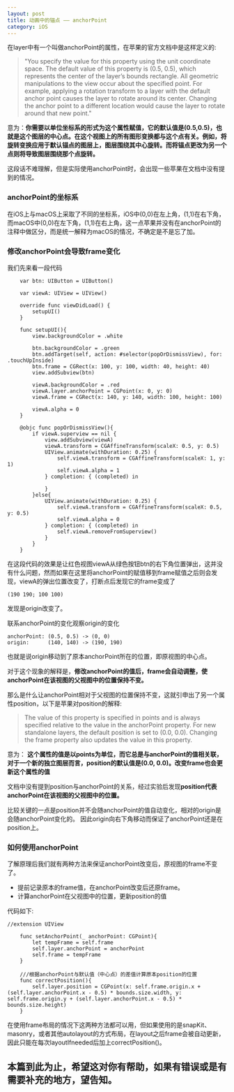 ```yaml
---
layout: post
title: 动画中的锚点 —— anchorPoint
category: iOS
---
```


在layer中有一个叫做anchorPoint的属性，在苹果的官方文档中是这样定义的:
> "You specify the value for this property using the unit coordinate space. The default value of this property is (0.5, 0.5), which represents the center of the layer’s bounds rectangle. All geometric manipulations to the view occur about the specified point. For example, applying a rotation transform to a layer with the default anchor point causes the layer to rotate around its center. Changing the anchor point to a different location would cause the layer to rotate around that new point."

意为：**你需要以单位坐标系的形式为这个属性赋值，它的默认值是(0.5,0.5)，也就是这个图层的中心点。在这个视图上的所有图形变换都与这个点有关。例如，将旋转变换应用于默认锚点的图层上，图层围绕其中心旋转。而将锚点更改为另一个点则将导致图层围绕那个点旋转。**

这段话不难理解，但是实际使用anchorPoint时，会出现一些苹果在文档中没有提到的情况。

### anchorPoint的坐标系

在iOS上与macOS上采取了不同的坐标系，iOS中(0,0)在左上角，(1,1)在右下角，而macOS中(0,0)在左下角，(1,1)在右上角，这一点苹果并没有在anchorPoint的注释中做区分，而是统一解释为macOS的情况，不确定是不是忘了加。

### 修改anchorPoint会导致frame变化

我们先来看一段代码

```
    var btn: UIButton = UIButton()
    
    var viewA: UIView = UIView()
    
    override func viewDidLoad() {
        setupUI()
    }
    
    func setupUI(){
        view.backgroundColor = .white
        
        btn.backgroundColor = .green
        btn.addTarget(self, action: #selector(popOrDismissView), for: .touchUpInside)
        btn.frame = CGRect(x: 100, y: 100, width: 40, height: 40)
        view.addSubview(btn)
        
        viewA.backgroundColor = .red
        viewA.layer.anchorPoint = CGPoint(x: 0, y: 0)
        viewA.frame = CGRect(x: 140, y: 140, width: 100, height: 100)

        viewA.alpha = 0
    }
    
    @objc func popOrDismissView(){
        if viewA.superview == nil {
            view.addSubview(viewA)
            viewA.transform = CGAffineTransform(scaleX: 0.5, y: 0.5)
            UIView.animate(withDuration: 0.25) {
                self.viewA.transform = CGAffineTransform(scaleX: 1, y: 1)
                self.viewA.alpha = 1
            } completion: { (completed) in
                
            }
        }else{
            UIView.animate(withDuration: 0.25) {
                self.viewA.transform = CGAffineTransform(scaleX: 0.5, y: 0.5)
                self.viewA.alpha = 0
            } completion: { (completed) in
                self.viewA.removeFromSuperview()
            }
        }
    }
```

在这段代码的效果是让红色视图viewA从绿色按钮btn的右下角位置弹出，这并没有什么问题，然而如果在这里将anchorPoint的赋值移到frame赋值之后则会发现，viewA的弹出位置改变了，打断点后发现它的frame变成了

```
(190 190; 100 100)
```

发现是origin改变了。

联系anchorPoint的变化观察origin的变化
```
anchorPoint: (0.5, 0.5) -> (0, 0)
origin:      (140, 140) -> (190, 190)
```
也就是说origin移动到了原本anchorPoint所在的位置，即原视图的中心点。

对于这个现象的解释是，**修改anchorPoint的值后，frame会自动调整，使anchorPoint在该视图的父视图中的位置保持不变。**

那么是什么让anchorPoint相对于父视图的位置保持不变，这就引申出了另一个属性position，以下是苹果对position的解释:

>The value of this property is specified in points and is always specified relative to the value in the anchorPoint property. For new standalone layers, the default position is set to (0.0, 0.0). Changing the frame property also updates the value in this property.

意为：
**这个属性的值是以points为单位，而它总是与anchorPoint的值相关联，对于一个新的独立图层而言，position的默认值是(0.0, 0.0)。改变frame也会更新这个属性的值**

文档中没有提到position与anchorPoint的关系，经过实验后发现**position代表anchorPoint在该视图的父视图中的位置。**

比较关键的一点是position并不会随anchorPoint的值自动变化，相对的origin是会随anchorPoint变化的。
因此origin向右下角移动而保证了anchorPoint还是在position上。

### 如何使用anchorPoint

了解原理后我们就有两种方法来保证anchorPoint改变后，原视图的frame不变了。

+ 提前记录原本的frame值，在anchorPoint改变后还原frame。
+ 计算anchorPoint在父视图中的位置，更新position的值

代码如下:

```
//extension UIView

    func setAnchorPoint(_ anchorPoint: CGPoint){
        let tempFrame = self.frame
        self.layer.anchorPoint = anchorPoint
        self.frame = tempFrame
    }
    
    ///根据anchorPoint与默认值（中心点）的差值计算原本position的位置
    func correctPosition(){
        self.layer.position = CGPoint(x: self.frame.origin.x + (self.layer.anchorPoint.x - 0.5) * bounds.size.width, y: self.frame.origin.y + (self.layer.anchorPoint.x - 0.5) * bounds.size.height)
    }
```

在使用frame布局的情况下这两种方法都可以用，但如果使用的是snapKit、masonry，或者其他autolayout的方式布局，在layout之后frame会被自动更新，因此只能在每次layoutIfneeded后加上correctPosition()。

## 本篇到此为止，希望这对你有帮助，如果有错误或是有需要补充的地方，望告知。







